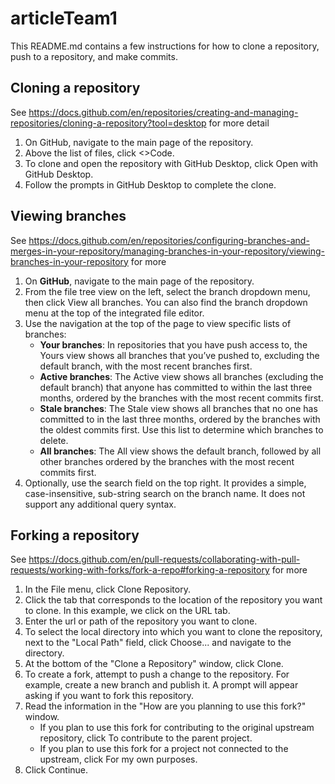 # articleTeam1
This README.md contains a few instructions for how to clone a repository, push to a repository, and make commits.
## Cloning a repository
See https://docs.github.com/en/repositories/creating-and-managing-repositories/cloning-a-repository?tool=desktop for more detail

1. On GitHub, navigate to the main page of the repository.
2. Above the list of files, click <>Code.
3. To clone and open the repository with GitHub Desktop, click Open with GitHub Desktop.
4. Follow the prompts in GitHub Desktop to complete the clone.
## Viewing branches
See https://docs.github.com/en/repositories/configuring-branches-and-merges-in-your-repository/managing-branches-in-your-repository/viewing-branches-in-your-repository for more
1. On **GitHub**, navigate to the main page of the repository.
2. From the file tree view on the left, select the branch dropdown menu, then click View all branches. You can also find the branch dropdown menu at the top of the integrated file editor.
3. Use the navigation at the top of the page to view specific lists of branches:
    - **Your branches**: In repositories that you have push access to, the Yours view shows all branches that you’ve pushed to, excluding the default branch, with the most recent branches first.
    - **Active branches**: The Active view shows all branches (excluding the default branch) that anyone has committed to within the last three months, ordered by the branches with the most recent commits first.
    - **Stale branches**: The Stale view shows all branches that no one has committed to in the last three months, ordered by the branches with the oldest commits first. Use this list to determine which branches to delete.
    - **All branches**: The All view shows the default branch, followed by all other branches ordered by the branches with the most recent commits first.
4. Optionally, use the search field on the top right. It provides a simple, case-insensitive, sub-string search on the branch name. It does not support any additional query syntax.
## Forking a repository
See https://docs.github.com/en/pull-requests/collaborating-with-pull-requests/working-with-forks/fork-a-repo#forking-a-repository for more
1. In the File menu, click Clone Repository.
2. Click the tab that corresponds to the location of the repository you want to clone. In this example, we click on the URL tab.
3. Enter the url or path of the repository you want to clone.
4. To select the local directory into which you want to clone the repository, next to the "Local Path" field, click Choose... and navigate to the directory.
5. At the bottom of the "Clone a Repository" window, click Clone.
6. To create a fork, attempt to push a change to the repository. For example, create a new branch and publish it. A prompt will appear asking if you want to fork this repository.
7. Read the information in the "How are you planning to use this fork?" window.
    - If you plan to use this fork for contributing to the original upstream repository, click To contribute to the parent project.
    - If you plan to use this fork for a project not connected to the upstream, click For my own purposes.
8. Click Continue.